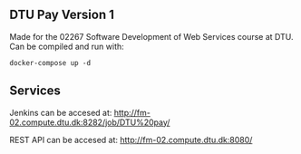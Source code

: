 ## DTU Pay Version 1
Made for the 02267 Software Development of Web Services course at DTU. 
Can be compiled and run with:

```
docker-compose up -d
```

## Services
Jenkins can be accesed at: http://fm-02.compute.dtu.dk:8282/job/DTU%20pay/

REST API can be accesed at: http://fm-02.compute.dtu.dk:8080/
